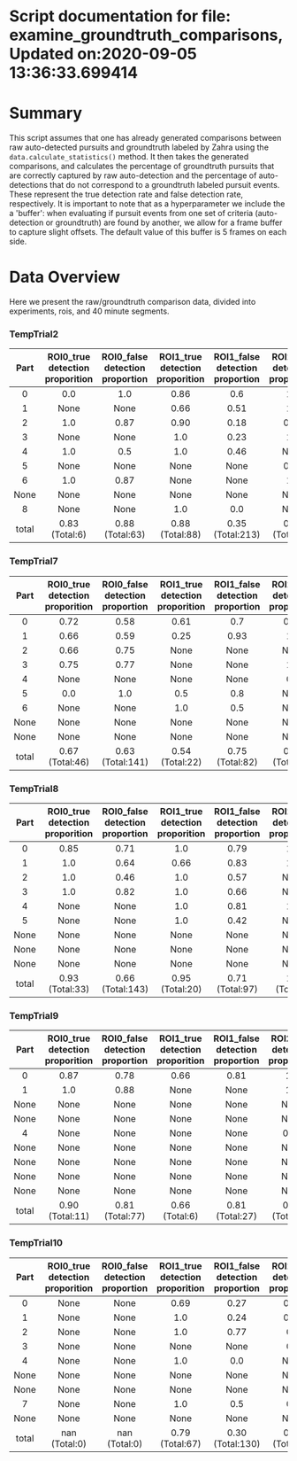
Script documentation for file: examine_groundtruth_comparisons, Updated on:2020-09-05 13:36:33.699414
=====================================================================================================

# Summary


This script assumes that one has already generated comparisons between raw auto-detected pursuits and groundtruth labeled by Zahra using the `data.calculate_statistics()` method. It then takes the generated comparisons, and calculates the percentage of groundtruth pursuits that are correctly captured by raw auto-detection and the percentage of auto-detections that do not correspond to a groundtruth labeled pursuit events.  These represent the true detection rate and false detection rate, respectively. It is important to note that as a hyperparameter we include the a 'buffer': when evaluating if pursuit events from one set of criteria (auto-detection or groundtruth) are found by another, we allow for a frame buffer to capture slight offsets. The default value of this buffer is 5 frames on each side. 
# Data Overview


Here we present the raw/groundtruth comparison data, divided into experiments, rois, and 40 minute segments.  

### TempTrial2

|Part|ROI0_true detection proporition|ROI0_false detection proportion|ROI1_true detection proporition|ROI1_false detection proportion|ROI2_true detection proporition|ROI2_false detection proportion|
| :---: | :---: | :---: | :---: | :---: | :---: | :---: |
|0|0.0|1.0|0.86|0.6|1.0|0.68|
|1|None|None|0.66|0.51|1.0|0.5|
|2|1.0|0.87|0.90|0.18|0.87|0.72|
|3|None|None|1.0|0.23|1.0|0.87|
|4|1.0|0.5|1.0|0.46|None|None|
|5|None|None|None|None|0.85|0.62|
|6|1.0|0.87|None|None|1.0|0.88|
|None|None|None|None|None|None|None|
|8|None|None|1.0|0.0|None|None|
|total|0.83 (Total:6)|0.88 (Total:63)|0.88 (Total:88)|0.35 (Total:213)|0.92 (Total:27)|0.70 (Total:157)|
  

### TempTrial7

|Part|ROI0_true detection proporition|ROI0_false detection proportion|ROI1_true detection proporition|ROI1_false detection proportion|ROI2_true detection proporition|ROI2_false detection proportion|
| :---: | :---: | :---: | :---: | :---: | :---: | :---: |
|0|0.72|0.58|0.61|0.7|0.77|0.78|
|1|0.66|0.59|0.25|0.93|1.0|0.92|
|2|0.66|0.75|None|None|None|None|
|3|0.75|0.77|None|None|1.0|0.4|
|4|None|None|None|None|0.0|1.0|
|5|0.0|1.0|0.5|0.8|None|None|
|6|None|None|1.0|0.5|None|None|
|None|None|None|None|None|None|None|
|None|None|None|None|None|None|None|
|total|0.67 (Total:46)|0.63 (Total:141)|0.54 (Total:22)|0.75 (Total:82)|0.75 (Total:12)|0.79 (Total:67)|
  

### TempTrial8

|Part|ROI0_true detection proporition|ROI0_false detection proportion|ROI1_true detection proporition|ROI1_false detection proportion|ROI2_true detection proporition|ROI2_false detection proportion|
| :---: | :---: | :---: | :---: | :---: | :---: | :---: |
|0|0.85|0.71|1.0|0.79|1.0|0.89|
|1|1.0|0.64|0.66|0.83|1.0|0.5|
|2|1.0|0.46|1.0|0.57|None|None|
|3|1.0|0.82|1.0|0.66|None|None|
|4|None|None|1.0|0.81|1.0|0.8|
|5|None|None|1.0|0.42|None|None|
|None|None|None|None|None|None|None|
|None|None|None|None|None|None|None|
|None|None|None|None|None|None|None|
|total|0.93 (Total:33)|0.66 (Total:143)|0.95 (Total:20)|0.71 (Total:97)|1.0 (Total:6)|0.81 (Total:53)|
  

### TempTrial9

|Part|ROI0_true detection proporition|ROI0_false detection proportion|ROI1_true detection proporition|ROI1_false detection proportion|ROI2_true detection proporition|ROI2_false detection proportion|
| :---: | :---: | :---: | :---: | :---: | :---: | :---: |
|0|0.87|0.78|0.66|0.81|1.0|0.94|
|1|1.0|0.88|None|None|1.0|0.44|
|None|None|None|None|None|None|None|
|None|None|None|None|None|None|None|
|4|None|None|None|None|0.90|0.25|
|None|None|None|None|None|None|None|
|None|None|None|None|None|None|None|
|None|None|None|None|None|None|None|
|None|None|None|None|None|None|None|
|total|0.90 (Total:11)|0.81 (Total:77)|0.66 (Total:6)|0.81 (Total:27)|0.93 (Total:15)|0.52 (Total:50)|
  

### TempTrial10

|Part|ROI0_true detection proporition|ROI0_false detection proportion|ROI1_true detection proporition|ROI1_false detection proportion|ROI2_true detection proporition|ROI2_false detection proportion|
| :---: | :---: | :---: | :---: | :---: | :---: | :---: |
|0|None|None|0.69|0.27|0.81|0.72|
|1|None|None|1.0|0.24|0.62|0.93|
|2|None|None|1.0|0.77|0.8|0.95|
|3|None|None|None|None|0.5|0.97|
|4|None|None|1.0|0.0|None|None|
|None|None|None|None|None|None|None|
|None|None|None|None|None|None|None|
|7|None|None|1.0|0.5|0.0|1.0|
|None|None|None|None|None|None|None|
|total|nan (Total:0)|nan (Total:0)|0.79 (Total:67)|0.30 (Total:130)|0.75 (Total:48)|0.85 (Total:419)|
  
